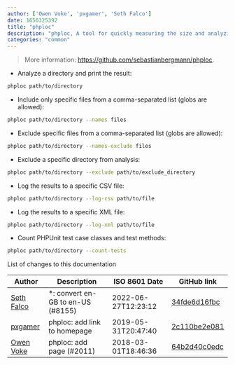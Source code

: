 ```yaml
---
author: ['Owen Voke', 'pxgamer', 'Seth Falco']
date: 1656325392
title: "phploc"
description: "phploc, A tool for quickly measuring the size and analyzing the structure of a PHP project."
categories: "common"
---
```

> More information: <https://github.com/sebastianbergmann/phploc>.

- Analyze a directory and print the result:

```bash
phploc path/to/directory
```

- Include only specific files from a comma-separated list (globs are allowed):

```bash
phploc path/to/directory --names files
```

- Exclude specific files from a comma-separated list (globs are allowed):

```bash
phploc path/to/directory --names-exclude files
```

- Exclude a specific directory from analysis:

```bash
phploc path/to/directory --exclude path/to/exclude_directory
```

- Log the results to a specific CSV file:

```bash
phploc path/to/directory --log-csv path/to/file
```

- Log the results to a specific XML file:

```bash
phploc path/to/directory --log-xml path/to/file
```

- Count PHPUnit test case classes and test methods:

```bash
phploc path/to/directory --count-tests
```
List of changes to this documentation


Author | Description | ISO 8601 Date | GitHub link
------|-----|-----|-----
[Seth Falco](mailto:seth@falco.fun) | *: convert en-GB to en-US (#8155) | 2022-06-27T12:23:12 | [34fde6d16fbc](https://github.com/tldr-pages/tldr/commit/34fde6d16fbc0a3c45fff5903f0fc2597547b1bb)
[pxgamer](mailto:owzie123@gmail.com) | phploc: add link to homepage | 2019-05-31T20:47:40 | [2c110be2e081](https://github.com/tldr-pages/tldr/commit/2c110be2e081dffc3c559fe50fff2f39d9785763)
[Owen Voke](mailto:owzie123@gmail.com) | phploc: add page (#2011) | 2018-03-01T18:46:36 | [64b2d40c0edc](https://github.com/tldr-pages/tldr/commit/64b2d40c0edc395539244299e9a03852e477d429)

